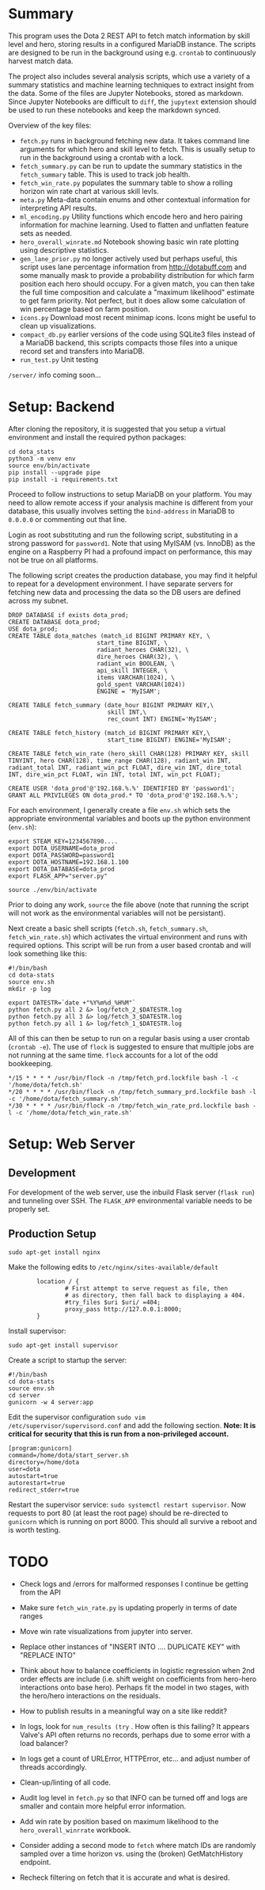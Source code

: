 # Summary

This program uses the Dota 2 REST API to fetch match information by skill level and hero, storing results in a configured MariaDB instance. The scripts are designed to be run in the background using e.g. `crontab` to continuously harvest match data.

The project also includes several analysis scripts, which use a variety of a summary statistics and machine learning techniques to extract insight from the data. Some of the files are Jupyter Notebooks, stored as markdown. Since Jupyter Notebooks are difficult to `diff`, the `jupytext` extension should be used to run these notebooks and keep the markdown synced.

Overview of the key files:
- `fetch.py` runs in background fetching new data. It takes command line arguments for which hero and skill level to fetch. This is usually setup to run in the background using a crontab with a lock.
- `fetch_summary.py` can be run to update the summary statistics in the `fetch_summary` table. This is used to track job health.
- `fetch_win_rate.py` populates the summary table to show a rolling horizon win rate chart at various skill levls.
- `meta.py` Meta-data contain enums and other contextual information for interpreting API results.
- `ml_encoding.py` Utility functions which encode hero and hero pairing information for machine learning. Used to flatten and unflatten feature sets as needed.
- `hero_overall_winrate.md` Notebook showing basic win rate plotting using descriptive statistics.
- `gen_lane_prior.py` no longer actively used but perhaps useful, this script uses lane percentage information from http://dotabuff.com and some manually mask to provide a probability distribution for which farm position each hero should occupy. For a given match, you can then take the full time composition and calculate a "maximum likelihood" estimate to get farm priority. Not perfect, but it does allow some calculation of win percentage based on farm position.
- `icons.py` Download most recent minimap icons. Icons might be useful to clean up visualizations.
- `compact_db.py` earlier versions of the code using SQLite3 files instead of a MariaDB backend, this scripts compacts those files into a unique record set and transfers into MariaDB.
- `run_test.py` Unit testing

`/server/` info coming soon...

# Setup: Backend

After cloning the repository, it is suggested that you setup a virtual environment and install the required python packages:

	cd dota_stats
	python3 -m venv env
	source env/bin/activate
	pip install --upgrade pipe
	pip install -i requirements.txt

Proceed to follow instructions to setup MariaDB on your platform.   You may need to allow remote access if your analysis machine is different from your database, this usually involves setting the `bind-address` in MariaDB to `0.0.0.0` or commenting out that line.

Login as root substituting and run the following script, substituting in a strong password for `password1`. Note that using MyISAM (vs. InnoDB) as the engine on a Raspberry PI had a profound impact on performance, this may not be true on all platforms. 

The following script creates the production database, you may find it helpful to repeat for a development environment. I have separate servers for fetching new data and processing the data so the DB users are defined across my subnet.

```
DROP DATABASE if exists dota_prod;
CREATE DATABASE dota_prod;
USE dota_prod;
CREATE TABLE dota_matches (match_id BIGINT PRIMARY KEY, \
                         start_time BIGINT, \
                         radiant_heroes CHAR(32), \
                         dire_heroes CHAR(32), \
                         radiant_win BOOLEAN, \
                         api_skill INTEGER, \
                         items VARCHAR(1024), \
                         gold_spent VARCHAR(1024))
                         ENGINE = 'MyISAM';

CREATE TABLE fetch_summary (date_hour BIGINT PRIMARY KEY,\
                            skill INT,\
                            rec_count INT) ENGINE='MyISAM';

CREATE TABLE fetch_history (match_id BIGINT PRIMARY KEY,\
                            start_time BIGINT) ENGINE='MyISAM';

CREATE TABLE fetch_win_rate (hero_skill CHAR(128) PRIMARY KEY, skill TINYINT, hero CHAR(128), time_range CHAR(128), radiant_win INT, radiant_total INT, radiant_win_pct FLOAT, dire_win INT, dire_total INT, dire_win_pct FLOAT, win INT, total INT, win_pct FLOAT);

CREATE USER 'dota_prod'@'192.168.%.%' IDENTIFIED BY 'password1';
GRANT ALL PRIVILEGES ON dota_prod.* TO 'dota_prod'@'192.168.%.%';
```

For each environment, I generally create a file `env.sh` which sets the appropriate environmental variables and boots up the python environment (`env.sh`):

	export STEAM_KEY=1234567890....
	export DOTA_USERNAME=dota_prod
	export DOTA_PASSWORD=password1
	export DOTA_HOSTNAME=192.168.1.100
	export DOTA_DATABASE=dota_prod
	export FLASK_APP="server.py"
	
	source ./env/bin/activate

Prior to doing any work, `source` the file above (note that running the script will not work as the environmental variables will not be persistant).

Next create a basic shell scripts (`fetch.sh`, `fetch_summary.sh`, `fetch_win_rate.sh`) which activates the virtual environment and runs with required options. This script will be run from a user based crontab and will look something like this:

```
#!/bin/bash
cd dota-stats
source env.sh
mkdir -p log

export DATESTR=`date +"%Y%m%d_%H%M"`
python fetch.py all 2 &> log/fetch_2_$DATESTR.log
python fetch.py all 3 &> log/fetch_3_$DATESTR.log
python fetch.py all 1 &> log/fetch_1_$DATESTR.log
```

All of this can then be setup to run on a regular basis using a user crontab (`crontab -e`). The use of `flock` is suggested to ensure that multiple jobs are not running at the same time. `flock` accounts for a lot of the odd bookkeeping.

```
*/15 * * * * /usr/bin/flock -n /tmp/fetch_prd.lockfile bash -l -c '/home/dota/fetch.sh'
*/20 * * * * /usr/bin/flock -n /tmp/fetch_summary_prd.lockfile bash -l -c '/home/dota/fetch_summary.sh'
*/30 * * * * /usr/bin/flock -n /tmp/fetch_win_rate_prd.lockfile bash -l -c '/home/dota/fetch_win_rate.sh'
```



# Setup: Web Server

## Development

For development of the web server, use the inbuild Flask server (`flask run`) and tunneling over SSH. The `FLASK_APP` environmental variable needs to be properly set.

## Production Setup

`sudo apt-get install nginx`

Make the following edits to `/etc/nginx/sites-available/default`

```
        location / {
                # First attempt to serve request as file, then
                # as directory, then fall back to displaying a 404.
                #try_files $uri $uri/ =404;
                proxy_pass http://127.0.0.1:8000;
        }
```

Install supervisor:

`sudo apt-get install supervisor`

Create a script to startup the server:

```
#!/bin/bash
cd dota-stats
source env.sh
cd server
gunicorn -w 4 server:app
```

Edit the supervisor configuration `sudo vim /etc/supervisor/supervisord.conf` and add the following section. **Note: It is critical for security that this is run from a non-privileged account.**

```
[program:gunicorn]
command=/home/dota/start_server.sh
directory=/home/dota
user=dota
autostart=true
autorestart=true
redirect_stderr=true
```

Restart the supervisor service: `sudo systemctl restart supervisor`. Now requests to port 80 (at least the root page) should be re-directed to `gunicorn` which is running on port 8000. This should all survive a reboot and is worth testing.

# TODO

- Check logs and /errors for malformed responses I continue be getting from the API

- Make sure `fetch_win_rate.py` is updating properly in terms of date ranges

- Move win rate visualizations from jupyter into server.

- Replace other instances of "INSERT INTO .... DUPLICATE KEY" with "REPLACE INTO"

- Think about how to balance coefficients in logistic regression when 2nd order effects are include (i.e. shift weight on coefficients from hero-hero interactions onto base hero). Perhaps fit the model in two stages, with the hero/hero interactions on the residuals.

- How to publish results in a meaningful way on a site like reddit?

- In logs, look for `num_results (try` . How often is this failing? It appears Valve's API often returns no records, perhaps due to some error with a load balancer?

- In logs get a count of URLError, HTTPError, etc... and adjust number of threads accordingly.

- Clean-up/linting of all code.

- Audit log level in `fetch.py` so that INFO can be turned off and logs are smaller and contain more helpful error information.

- Add win rate by position based on maximum likelihood to the `hero_overall_winrrate` workbook.

- Consider adding a second mode to `fetch` where match IDs are randomly sampled over a time horizon vs. using the (broken) GetMatchHistory endpoint.

- Recheck filtering on fetch that it is accurate and what is desired.

  
